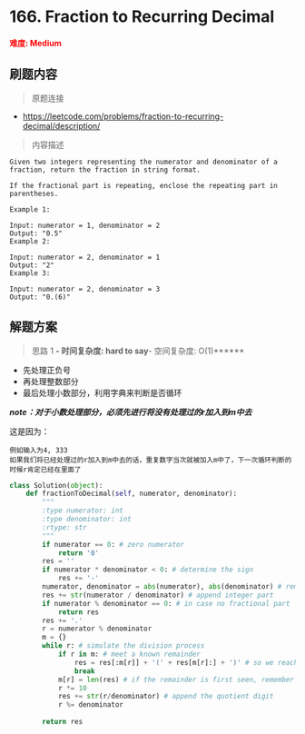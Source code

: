 # 166. Fraction to Recurring Decimal

**<font color=red>难度: Medium</font>**

## 刷题内容

> 原题连接

* https://leetcode.com/problems/fraction-to-recurring-decimal/description/

> 内容描述

```
Given two integers representing the numerator and denominator of a fraction, return the fraction in string format.

If the fractional part is repeating, enclose the repeating part in parentheses.

Example 1:

Input: numerator = 1, denominator = 2
Output: "0.5"
Example 2:

Input: numerator = 2, denominator = 1
Output: "2"
Example 3:

Input: numerator = 2, denominator = 3
Output: "0.(6)"
```

## 解题方案

> 思路 1
******- 时间复杂度: hard to say******- 空间复杂度: O(1)******


- 先处理正负号
- 再处理整数部分
- 最后处理小数部分，利用字典来判断是否循环

***note：对于小数处理部分，必须先进行将没有处理过的r加入到m中去***

这是因为：
```
例如输入为4, 333
如果我们将已经处理过的r加入到m中去的话，重复数字当次就被加入m中了，下一次循环判断的时候r肯定已经在里面了
```


```python
class Solution(object):
    def fractionToDecimal(self, numerator, denominator):
        """
        :type numerator: int
        :type denominator: int
        :rtype: str
        """
        if numerator == 0: # zero numerator
            return '0'
        res = ''
        if numerator * denominator < 0: # determine the sign
            res += '-'
        numerator, denominator = abs(numerator), abs(denominator) # remove sign of operands
        res += str(numerator / denominator) # append integer part
        if numerator % denominator == 0: # in case no fractional part
            return res
        res += '.'
        r = numerator % denominator
        m = {}
        while r: # simulate the division process
            if r in m: # meet a known remainder
                res = res[:m[r]] + '(' + res[m[r]:] + ')' # so we reach the end of the repeating part
                break
            m[r] = len(res) # if the remainder is first seen, remember next r/denominator index in res
            r *= 10
            res += str(r/denominator) # append the quotient digit
            r %= denominator
           
        return res
```



